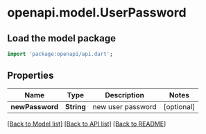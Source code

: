 # openapi.model.UserPassword

## Load the model package
```dart
import 'package:openapi/api.dart';
```

## Properties
Name | Type | Description | Notes
------------ | ------------- | ------------- | -------------
**newPassword** | **String** | new user password | [optional] 

[[Back to Model list]](../README.md#documentation-for-models) [[Back to API list]](../README.md#documentation-for-api-endpoints) [[Back to README]](../README.md)


